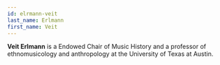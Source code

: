 ```yaml
---
id: elrmann-veit
last_name: Erlmann
first_name: Veit
---
```

**Veit Erlmann** is a Endowed Chair of Music History and a professor of ethnomusicology and anthropology at the University of Texas at Austin.